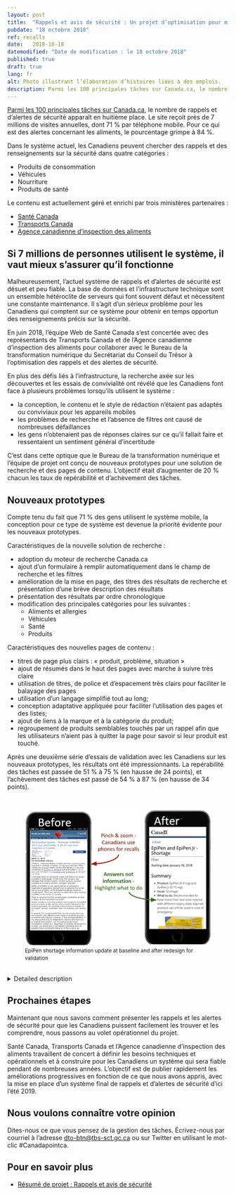 ```yaml
---
layout: post
title:  "Rappels et avis de sécurité : Un projet d’optimisation pour mieux protéger les Canadiens"
pubdate: "18 octobre 2018"
ref: recalls
date:   2018-10-18
datemodified: "Date de modification : le 18 octobre 2018"
published: true
draft: true
lang: fr
alt: Photo illustrant l’élaboration d’histoires liées à des emplois. 
description: Parmi les 100 principales tâches sur Canada.ca, le nombre de rappels et d’alertes de sécurité apparaît en huitième place. Le site reçoit près de 7 millions de visites annuelles, dont 71 % par téléphone mobile. Pour ce qui est des alertes concernant les aliments, le pourcentage grimpe à 84 %.
---
```



[Parmi les 100 principales tâches sur Canada.ca](https://www.canada.ca/fr/gouvernement/a-propos/taches-principales-pour-canada-ca.html), le nombre de rappels et d’alertes de sécurité apparaît en huitième place. Le site reçoit près de 7 millions de visites annuelles, dont 71 % par téléphone mobile. Pour ce qui est des alertes concernant les aliments, le pourcentage grimpe à 84 %.

Dans le système actuel, les Canadiens peuvent chercher des rappels et des renseignements sur la sécurité dans quatre catégories :

* Produits de consommation
* Véhicules
* Nourriture
* Produits de santé

Le contenu est actuellement géré et enrichi par trois ministères partenaires :

* [Santé Canada](https://www.canada.ca/fr/sante-canada.html)
* [Transports Canada](https://www.tc.gc.ca/fr/transports-canada.html)
* [Agence canadienne d’inspection des aliments](http://www.inspection.gc.ca/fra/1297964599443/1297965645317)


## Si 7 millions de personnes utilisent le système, il vaut mieux s’assurer qu’il fonctionne ##

Malheureusement, l’actuel système de rappels et d’alertes de sécurité est désuet et peu fiable. La base de données et l’infrastructure technique sont un ensemble hétéroclite de serveurs qui font souvent défaut et nécessitent une constante maintenance. Il s’agit d’un sérieux problème pour les Canadiens qui comptent sur ce système pour obtenir en temps opportun des renseignements précis sur la sécurité.

En juin 2018, l’équipe Web de Santé Canada s’est concertée avec des représentants de Transports Canada et de l’Agence canadienne d’inspection des aliments pour collaborer avec le Bureau de la transformation numérique du Secrétariat du Conseil du Trésor à l’optimisation des rappels et des alertes de sécurité.

En plus des défis liés à l’infrastructure, la recherche axée sur les découvertes et les essais de convivialité ont révélé que les Canadiens font face à plusieurs problèmes lorsqu’ils utilisent le système :

* la conception, le contenu et le style de rédaction n’étaient pas adaptés ou conviviaux pour les appareils mobiles
* les problèmes de recherche et l’absence de filtres ont causé de nombreuses défaillances
* les gens n’obtenaient pas de réponses claires sur ce qu’il fallait faire et ressentaient un sentiment général d’incertitude

C’est dans cette optique que le Bureau de la transformation numérique et l’équipe de projet ont conçu de nouveaux prototypes pour une solution de recherche et des pages de contenu. L’objectif était d’augmenter de 20 % chacun les taux de repérabilité et d’achèvement des tâches.


## Nouveaux prototypes ##

Compte tenu du fait que 71 % des gens utilisent le système mobile, la conception pour ce type de système est devenue la priorité évidente pour les nouveaux prototypes.

Caractéristiques de la nouvelle solution de recherche :

* adoption du moteur de recherche Canada.ca
* ajout d’un formulaire à remplir automatiquement dans le champ de recherche et les filtres
* amélioration de la mise en page, des titres des résultats de recherche et présentation d’une brève description des résultats
* présentation des résultats par ordre chronologique
* modification des principales catégories pour les suivantes :
    * Aliments et allergies
    * Véhicules
    * Santé
    * Produits

Caractéristiques des nouvelles pages de contenu :

* titres de page plus clairs : « produit, problème, situation »
* ajout de résumés dans le haut des pages avec marche à suivre très claire
* utilisation de titres, de police et d’espacement très clairs pour faciliter le balayage des pages
* utilisation d’un langage simplifié tout au long;
* conception adaptative appliquée pour faciliter l’utilisation des pages et des listes;
* ajout de liens à la marque et à la catégorie du produit;
* regroupement de produits semblables touchés par un rappel afin que les utilisateurs n’aient pas à quitter la page pour savoir si leur produit est touché.

Après une deuxième série d’essais de validation avec les Canadiens sur les nouveaux prototypes, les résultats ont été impressionnants. La repérabilité des tâches est passée de 51 % à 75 % (en hausse de 24 points), et l’achèvement des tâches est passé de 54 % à 87 % (en hausse de 34 points).

<br>
<figure>
<img class="img-responsive" alt="Image of two phones showing EpiPen information update page, labelled 'Before' and 'After'."
 src="/images/recalls-rappels/beforeafter-epipen-FR.jpg"/>
<br>
<figcaption><small>EpiPen shortage information update at baseline and after redesign for validation </small></figcaption>
<br>
</figure>

<details>
<summary>
Detailed description
</summary>
<br>
<p>Image of two phones, labelled "Before" and "After".</p>

<p>The first phone shows how dense and crowded the original safety alert looked on mobile. An arrow points to the text with the annotation "Pinch and zoom - Canadians use phones for recalls".</p>

<p>The second phone shows how the redesigned prototype text is much shorter and has more white space. You can see that 3 bullets immediately tell you the product, the issue and what to do. An arrow points to the text with the annotation "Answers not information - Highlight what to do".</p>

</details>

## Prochaines étapes ##

Maintenant que nous savons comment présenter les rappels et les alertes de sécurité pour que les Canadiens puissent facilement les trouver et les comprendre, nous passons au volet opérationnel du projet.

Santé Canada, Transports Canada et l’Agence canadienne d’inspection des aliments travaillent de concert à définir les besoins techniques et opérationnels et à construire pour les Canadiens un système qui sera fiable pendant de nombreuses années. L’objectif est de publier rapidement les améliorations progressives en fonction de ce que nous avons appris, avec la mise en place d’un système final de rappels et d’alertes de sécurité d’ici l’été 2019.


## Nous voulons connaître votre opinion ##
Dites-nous ce que vous pensez de la gestion des tâches. Écrivez-nous par courriel à l’adresse [dto-btn@tbs-sct.gc.ca](mailto:dto-btn@tbs-sct.gc.ca) ou sur Twitter en utilisant le mot-clic #Canadapointca.

## Pour en savoir plus ##

* [Résumé de projet : Rappels et avis de sécurité ](https://canada-ca.github.io/research-recherche/rappels-resume-recherche.html)
